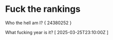 # Fuck the rankings

Who the hell am I?
{ 24380252 }

What fucking year is it?
[ 2025-03-25T23:10:00Z ]
